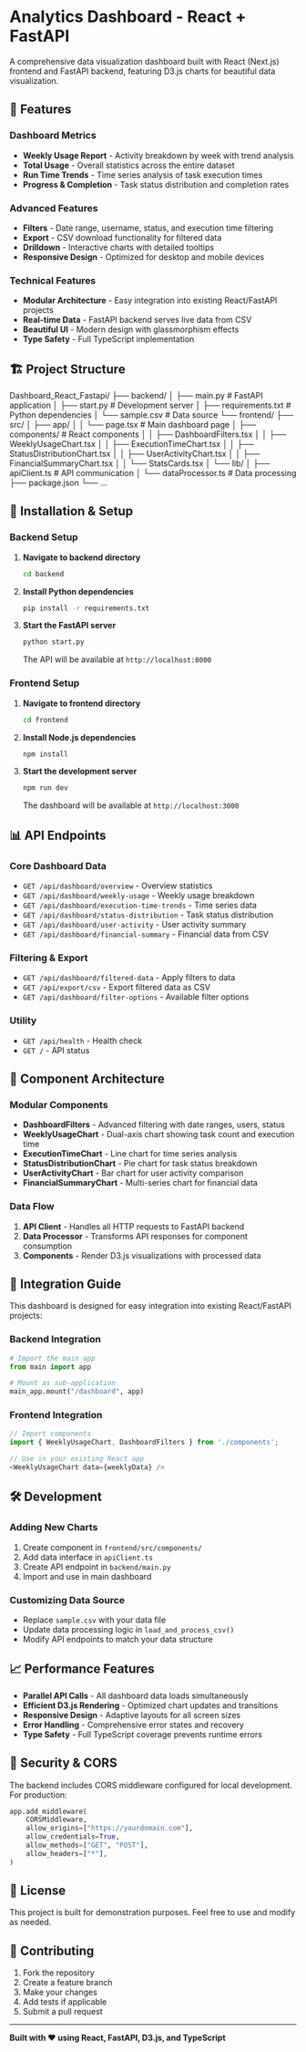 # Analytics Dashboard - React + FastAPI

A comprehensive data visualization dashboard built with React (Next.js) frontend and FastAPI backend, featuring D3.js charts for beautiful data visualization.

## 🚀 Features

### Dashboard Metrics
- **Weekly Usage Report** - Activity breakdown by week with trend analysis
- **Total Usage** - Overall statistics across the entire dataset
- **Run Time Trends** - Time series analysis of task execution times
- **Progress & Completion** - Task status distribution and completion rates

### Advanced Features
- **Filters** - Date range, username, status, and execution time filtering
- **Export** - CSV download functionality for filtered data
- **Drilldown** - Interactive charts with detailed tooltips
- **Responsive Design** - Optimized for desktop and mobile devices

### Technical Features
- **Modular Architecture** - Easy integration into existing React/FastAPI projects
- **Real-time Data** - FastAPI backend serves live data from CSV
- **Beautiful UI** - Modern design with glassmorphism effects
- **Type Safety** - Full TypeScript implementation

## 🏗️ Project Structure
Dashboard_React_Fastapi/
├── backend/
│ ├── main.py # FastAPI application
│ ├── start.py # Development server
│ ├── requirements.txt # Python dependencies
│ └── sample.csv # Data source
└── frontend/
├── src/
│ ├── app/
│ │ └── page.tsx # Main dashboard page
│ ├── components/ # React components
│ │ ├── DashboardFilters.tsx
│ │ ├── WeeklyUsageChart.tsx
│ │ ├── ExecutionTimeChart.tsx
│ │ ├── StatusDistributionChart.tsx
│ │ ├── UserActivityChart.tsx
│ │ ├── FinancialSummaryChart.tsx
│ │ └── StatsCards.tsx
│ └── lib/
│ ├── apiClient.ts # API communication
│ └── dataProcessor.ts # Data processing
├── package.json
└── ...


## 🔧 Installation & Setup

### Backend Setup

1. **Navigate to backend directory**
   ```bash
   cd backend
   ```

2. **Install Python dependencies**
   ```bash
   pip install -r requirements.txt
   ```

3. **Start the FastAPI server**
   ```bash
   python start.py
   ```
   
   The API will be available at `http://localhost:8000`

### Frontend Setup

1. **Navigate to frontend directory**
   ```bash
   cd frontend
   ```

2. **Install Node.js dependencies**
   ```bash
   npm install
   ```

3. **Start the development server**
   ```bash
   npm run dev
   ```
   
   The dashboard will be available at `http://localhost:3000`

## 📊 API Endpoints

### Core Dashboard Data
- `GET /api/dashboard/overview` - Overview statistics
- `GET /api/dashboard/weekly-usage` - Weekly usage breakdown
- `GET /api/dashboard/execution-time-trends` - Time series data
- `GET /api/dashboard/status-distribution` - Task status distribution
- `GET /api/dashboard/user-activity` - User activity summary
- `GET /api/dashboard/financial-summary` - Financial data from CSV

### Filtering & Export
- `GET /api/dashboard/filtered-data` - Apply filters to data
- `GET /api/export/csv` - Export filtered data as CSV
- `GET /api/dashboard/filter-options` - Available filter options

### Utility
- `GET /api/health` - Health check
- `GET /` - API status

## 🎨 Component Architecture

### Modular Components
- **DashboardFilters** - Advanced filtering with date ranges, users, status
- **WeeklyUsageChart** - Dual-axis chart showing task count and execution time
- **ExecutionTimeChart** - Line chart for time series analysis
- **StatusDistributionChart** - Pie chart for task status breakdown
- **UserActivityChart** - Bar chart for user activity comparison
- **FinancialSummaryChart** - Multi-series chart for financial data

### Data Flow
1. **API Client** - Handles all HTTP requests to FastAPI backend
2. **Data Processor** - Transforms API responses for component consumption
3. **Components** - Render D3.js visualizations with processed data

## 🔄 Integration Guide

This dashboard is designed for easy integration into existing React/FastAPI projects:

### Backend Integration
```python
# Import the main app
from main import app

# Mount as sub-application
main_app.mount("/dashboard", app)
```

### Frontend Integration
```typescript
// Import components
import { WeeklyUsageChart, DashboardFilters } from './components';

// Use in your existing React app
<WeeklyUsageChart data={weeklyData} />
```

## 🛠️ Development

### Adding New Charts
1. Create component in `frontend/src/components/`
2. Add data interface in `apiClient.ts`
3. Create API endpoint in `backend/main.py`
4. Import and use in main dashboard

### Customizing Data Source
- Replace `sample.csv` with your data file
- Update data processing logic in `load_and_process_csv()`
- Modify API endpoints to match your data structure

## 📈 Performance Features

- **Parallel API Calls** - All dashboard data loads simultaneously
- **Efficient D3.js Rendering** - Optimized chart updates and transitions
- **Responsive Design** - Adaptive layouts for all screen sizes
- **Error Handling** - Comprehensive error states and recovery
- **Type Safety** - Full TypeScript coverage prevents runtime errors

## 🔐 Security & CORS

The backend includes CORS middleware configured for local development. For production:

```python
app.add_middleware(
    CORSMiddleware,
    allow_origins=["https://yourdomain.com"],
    allow_credentials=True,
    allow_methods=["GET", "POST"],
    allow_headers=["*"],
)
```

## 📝 License

This project is built for demonstration purposes. Feel free to use and modify as needed.

## 🤝 Contributing

1. Fork the repository
2. Create a feature branch
3. Make your changes
4. Add tests if applicable
5. Submit a pull request

---

**Built with ❤️ using React, FastAPI, D3.js, and TypeScript**